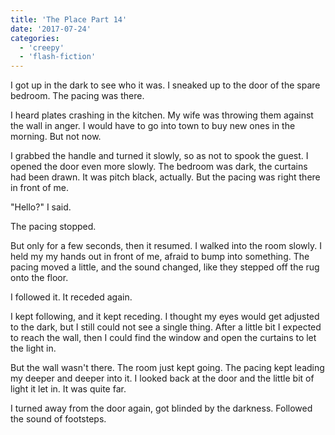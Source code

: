 ```yaml
---
title: 'The Place Part 14'
date: '2017-07-24'
categories:
  - 'creepy'
  - 'flash-fiction'
---
```


I got up in the dark to see who it was. I sneaked up to the door of the spare
bedroom. The pacing was there.

<!-- truncate -->


I heard plates crashing in the kitchen. My wife was throwing them against the
wall in anger. I would have to go into town to buy new ones in the morning. But
not now.

I grabbed the handle and turned it slowly, so as not to spook the guest. I
opened the door even more slowly. The bedroom was dark, the curtains had been
drawn. It was pitch black, actually. But the pacing was right there in front of
me.

"Hello?" I said.

The pacing stopped.

But only for a few seconds, then it resumed. I walked into the room slowly. I
held my my hands out in front of me, afraid to bump into something. The pacing
moved a little, and the sound changed, like they stepped off the rug onto the
floor.

I followed it. It receded again.

I kept following, and it kept receding. I thought my eyes would get adjusted to
the dark, but I still could not see a single thing. After a little bit I
expected to reach the wall, then I could find the window and open the curtains
to let the light in.

But the wall wasn't there. The room just kept going. The pacing kept leading my
deeper and deeper into it. I looked back at the door and the little bit of light
it let in. It was quite far.

I turned away from the door again, got blinded by the darkness. Followed the
sound of footsteps.
